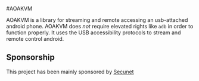 #AOAKVM

AOAKVM is a library for streaming and remote accessing an usb-attached android
phone. AOAKVM does *not* require elevated rights like `adb` in order to function
properly. It uses the USB accessibility protocols to stream and remote control
android.

## Sponsorship

This project has been mainly sponsored by [Secunet](https://www.secunet.com)
